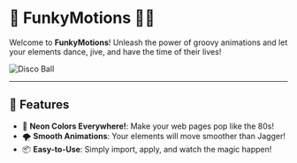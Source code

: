 # 🎉 FunkyMotions 🕺💃

Welcome to **FunkyMotions**! Unleash the power of groovy animations and let your elements dance, jive, and have the time of their lives!

![Disco Ball](https://i.imgur.com/zL5WIJJ.jpg) 

---

## 🚀 Features

- 🌈 **Neon Colors Everywhere!**: Make your web pages pop like the 80s!
- 🌪 **Smooth Animations**: Your elements will move smoother than Jagger!
- 📦 **Easy-to-Use**: Simply import, apply, and watch the magic happen!